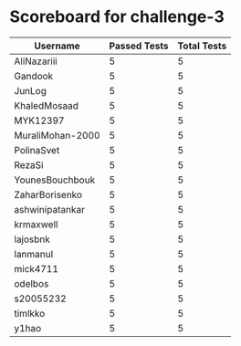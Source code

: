 # Scoreboard for challenge-3
| Username   | Passed Tests | Total Tests |
|------------|--------------|-------------|
| AliNazariii | 5 | 5 |
| Gandook | 5 | 5 |
| JunLog | 5 | 5 |
| KhaledMosaad | 5 | 5 |
| MYK12397 | 5 | 5 |
| MuraliMohan-2000 | 5 | 5 |
| PolinaSvet | 5 | 5 |
| RezaSi | 5 | 5 |
| YounesBouchbouk | 5 | 5 |
| ZaharBorisenko | 5 | 5 |
| ashwinipatankar | 5 | 5 |
| krmaxwell | 5 | 5 |
| lajosbnk | 5 | 5 |
| lanmanul | 5 | 5 |
| mick4711 | 5 | 5 |
| odelbos | 5 | 5 |
| s20055232 | 5 | 5 |
| timlkko | 5 | 5 |
| y1hao | 5 | 5 |
